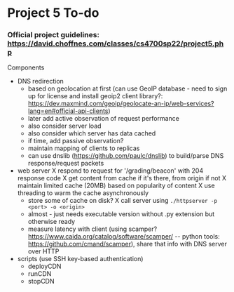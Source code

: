 # Project 5 To-do

### Official project guidelines: https://david.choffnes.com/classes/cs4700sp22/project5.php

Components
 - DNS redirection
    + based on geolocation at first (can use GeoIP database - need to sign up for license and install geoip2 client library?: https://dev.maxmind.com/geoip/geolocate-an-ip/web-services?lang=en#official-api-clients)
    + later add active observation of request performance
    + also consider server load
    + also consider which server has data cached
    + if time, add passive observation?
    + maintain mapping of clients to replicas
    + can use dnslib (https://github.com/paulc/dnslib) to build/parse DNS response/request packets
 - web server
    X respond to request for '/grading/beacon' with 204 response code
    X get content from cache if it's there, from origin if not
    X maintain limited cache (20MB) based on popularity of content
      X use threading to warm the cache asynchronously
      + store some of cache on disk?
    X call server using `./httpserver -p <port> -o <origin>`
      + almost - just needs executable version without .py extension but otherwise ready
    + measure latency with client (using scamper? https://www.caida.org/catalog/software/scamper/ -- python tools: https://github.com/cmand/scamper), share that info with DNS server over HTTP
 - scripts (use SSH key-based authentication)
    + deployCDN
    + runCDN
    + stopCDN
